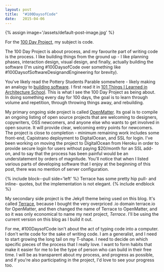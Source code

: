 ```yaml
---
layout: post
title:  "#100DaysofCode"
date:   2015-04-06
---
```

{% assign image='/assets/default-post-image.jpg' %}

For the [100 Day Project](http://thegreatdiscontent.com/100days), my subject is code.


The 100 Day Project is about process, and my favourite part of writing code is the process. I like building things from the ground up - I like planning phases, interaction design, visual design, and finally, actually building the software (I'm using #100DaysofCode over something like #100DaysofSoftwareDesignandEngineering for brevity).


You've likely read the Pottery Students Parable somewhere - likely making an analogy to [building software](http://jozonelayer.com/a-parable-of-pottery-and-coding). I first read it in [101 Things I Learned in Architecture School](http://www.amazon.ca/101-Things-Learned-Architecture-School/dp/0262062666/ref=sr_1_1?ie=UTF8&qid=1428370152&sr=8-1&keywords=101+things+architecture). This is what I see the 100 Day Project as being about. In doing something every day for 100 days, the goal is to learn through volume and repetition, through throwing things away, and rebuilding.


My primary ongoing side project is called [OpenMatter](https://github.com/funionnn/openmatter). Its goal is to compile an ongoing listing of open source projects that are welcoming to designers, copywriters, OSS newcomers, and anyone else who wants to get involved in open source. It will provide clear, welcoming entry points for newcomers. The project is close to completion - minimum remaining work includes some front-end, Capistrano deployment to DigitalOcean, and SSL for login. I've been working on moving the project to DigitalOcean from Heroku in order to provide secure login for users without paying $20/month for an SSL add-on, and to say that the process has been painful would be an understatement by orders of magnitude. You'll notice that when I listed various parts of developing software that I enjoy at the beginning of this post, there was no mention of server configuration.

{% include block--pull side='left' %}
  Terrace has some pretty hip pull- and inline- quotes, but the implementation is not elegant.
{% include endblock %}

My secondary side project is the Jekyll theme being used on this blog. It's called [Terrace](https://github.com/funionnn/terrace), because I bought the very overpriced .io domain terrace.io for OpenMatter, and then changed the name of Terrace to OpenMatter, and so it was only economical to name my next project, *Terrace*. I'll be using the current version on this blog as I build it out.


For me, #100DaysofCode isn't about the act of typing code into a computer. I don't write code for the sake of writing code. I am a generalist, and I need to start growing the long tail on my T-shape. I need to decide on which specific pieces of the process that I really love. I want to form habits that make it easier for me to be the type of person who can build in their free time. I will be as transparent about my process, and progress as possible, and if you're also participating in the project, I'd love to see your progress too.
